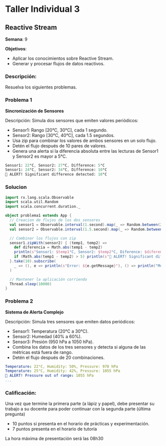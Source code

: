 # Taller Individual  3
## Reactive Stream

**Semana**: 9

**Objetivos**:

- Aplicar los conocimientos sobre Reactive Stream.
- Generar y procesar flujos de datos reactivos.

### Descripción:

Resuelva los siguientes problemas.

### Problema 1
**Sincronización de Sensores**

Descripción: Simula dos sensores que emiten valores periódicos:

- Sensor1: Rango [20°C, 30°C], cada 1 segundo.
- Sensor2: Rango [30°C, 40°C], cada 1.5 segundos.
- Usa zip para combinar los valores de ambos sensores en un solo flujo.
- Detén el flujo después de 10 pares de valores.
- Genera una alerta si la diferencia absoluta entre las lecturas de Sensor1 y Sensor2 es mayor a 5°C.
  

```mathematica
Sensor1: 22°C, Sensor2: 27°C, Difference: 5°C
Sensor1: 24°C, Sensor2: 34°C, Difference: 10°C
🚨 ALERT! Significant difference detected: 10°C
```
### Solucion
```Scala
import rx.lang.scala.Observable
import scala.util.Random
import scala.concurrent.duration._

object problema1 extends App {
  // Creacion de flujos de los dos sensores
  val sensor1 = Observable.interval(1.second).map(_ => Random.between(20, 30))
  val sensor2 = Observable.interval(1.5.second).map(_ => Random.between(30, 40))

  // Combinar los flujos con zip
  sensor1.zipWith(sensor2) { (temp1, temp2) =>
    def diferencia = Math.abs(temp1 - temp2)
    println(s"Sensor1: $temp1°C, Sensor2: $temp2°C, Diference: $diferencia")
    if (Math.abs(temp1 - temp2) > 5) println(s"🚨 ALERT! Significant difference detected: $diferencia")
  }.take(10).subscribe(
    _ => (), e => println(s"Error: ${e.getMessage}"), () => println("Monitor Stop")
  )

  // Mantener la aplicación corriendo
  Thread.sleep(10000)
}
```

### Problema 2
**Sistema de Alerta Complejo**

Descripción: Simula tres sensores que emiten datos periódicos:

- Sensor1: Temperatura (20°C a 30°C).
- Sensor2: Humedad (40% a 60%).
- Sensor3: Presión (950 hPa a 1050 hPa).
- Combina los datos de los tres sensores y detecta si alguna de las métricas está fuera de rango.
- Detén el flujo después de 20 combinaciones.

```yaml
Temperature: 22°C, Humidity: 50%, Pressure: 970 hPa
Temperature: 25°C, Humidity: 42%, Pressure: 1055 hPa
🚨 ALERT! Pressure out of range: 1055 hPa
...
```

### Calificación:

Una vez que termine la primera parte (a lápiz y papel), debe presentar su trabajo a su docente para poder continuar con la segunda parte (última pregunta)

- 10 puntos si presenta en el horario de prácticas y experimentación.
- 7 puntos presenta en el horario de tutoría

La hora máxima de presentación será las 08h30
